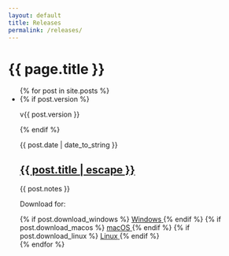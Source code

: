 ```yaml
---
layout: default
title: Releases
permalink: /releases/
---
```


<div class="release-notes-page">
  <h1>{{ page.title }}</h1>

  <ul class="release-notes-list">
    {% for post in site.posts %}
      <li>
        <div class="post-meta-column">
          {% if post.version %}
            <p class="post-version">v{{ post.version }}</p>
          {% endif %}
          <p class="post-meta">{{ post.date | date_to_string }}</p>
        </div>
        <div class="post-details">
          <h2><a href="{{ post.url | relative_url }}">{{ post.title | escape }}</a></h2>
          <div class="post-excerpt">
            {{ post.notes }}
          </div>
        </div>
        <div class="post-download-column">
          <p class="download-label">Download for:</p>
          {% if post.download_windows %}
            <a href="{{ post.download_windows }}" class="btn btn-download windows" title="Download for Windows">
              <i class="fab fa-windows"></i>
              <span class="btn-label">Windows</span>
            </a>
          {% endif %}
          {% if post.download_macos %}
            <a href="{{ post.download_macos }}" class="btn btn-download macos" title="Download for macOS">
              <i class="fab fa-apple"></i>
              <span class="btn-label">macOS</span>
            </a>
          {% endif %}
          {% if post.download_linux %}
            <a href="{{ post.download_linux }}" class="btn btn-download linux" title="Download for Linux">
              <i class="fab fa-linux"></i>
              <span class="btn-label">Linux</span>
            </a>
          {% endif %}
        </div>
      </li>
    {% endfor %}
  </ul>
</div> 